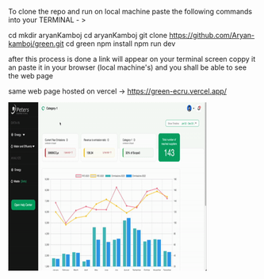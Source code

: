 To clone the repo and run on local machine paste the following commands into your TERMINAL - > 

cd
mkdir aryanKamboj
cd aryanKamboj
git clone https://github.com/Aryan-kamboj/green.git
cd green
npm install
npm run dev

after this process is done a link will appear on your terminal screen coppy it an paste it in your browser (local machine's) and you shall be able to see the web page 

same web page hosted on vercel -> https://green-ecru.vercel.app/

<img src="https://github.com/Aryan-kamboj/green/blob/main/sample.gif" width="400" height="340" />
